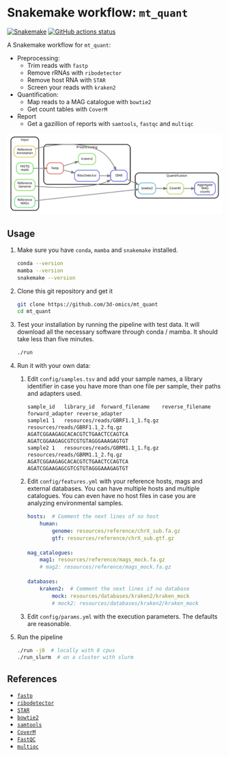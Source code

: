 # Snakemake workflow: `mt_quant`

[![Snakemake](https://img.shields.io/badge/snakemake-≥6.3.0-brightgreen.svg)](https://snakemake.github.io)
[![GitHub actions status](https://github.com/3d-omics/mt_quant/actions/workflows/main.yml/badge.svg)](https://github.com/3d-omics/mt_quant/actions/workflows/main.yml/badge.svg)


A Snakemake workflow for `mt_quant`:
- Preprocessing:
  - Trim reads with `fastp`
  - Remove rRNAs with `ribodetector`
  - Remove host RNA with `STAR`
  - Screen your reads with `kraken2`
- Quantification:
  - Map reads to a MAG catalogue with `bowtie2`
  - Get count tables with `CoverM`
- Report
  - Get a gazillion of reports with `samtools`, `fastqc` and `multiqc`

![rulegraph](rulegraph_simple.svg)


## Usage

1. Make sure you have `conda`, `mamba` and `snakemake` installed.
    ```bash
    conda --version
    mamba --version
    snakemake --version
    ```

2. Clone this git repository and get it
    ```bash
    git clone https://github.com/3d-omics/mt_quant
    cd mt_quant
    ```

3. Test your installation by running the pipeline with test data. It will download all the necessary software through conda / mamba. It should take less than five minutes.
    ```bash
    ./run
    ```

4. Run it with your own data:

     1. Edit `config/samples.tsv` and add your sample names, a library identifier in case you have more than one file per sample, their paths and adapters used.

        ```tsv
        sample_id	library_id	forward_filename	reverse_filename	forward_adapter	reverse_adapter
        sample1	1	resources/reads/GBRF1.1_1.fq.gz	resources/reads/GBRF1.1_2.fq.gz	AGATCGGAAGAGCACACGTCTGAACTCCAGTCA	AGATCGGAAGAGCGTCGTGTAGGGAAAGAGTGT
        sample2	1	resources/reads/GBRM1.1_1.fq.gz	resources/reads/GBRM1.1_2.fq.gz	AGATCGGAAGAGCACACGTCTGAACTCCAGTCA	AGATCGGAAGAGCGTCGTGTAGGGAAAGAGTGT
        ```

      2. Edit `config/features.yml` with your reference hosts, mags and external databases. You can have multiple hosts and multiple catalogues. You can even have no host files in case you are analyzing environmental samples.

          ```yaml
          hosts:  # Comment the next lines of no host
              human:
                  genome: resources/reference/chrX_sub.fa.gz
                  gtf: resources/reference/chrX_sub.gtf.gz

          mag_catalogues:
              mag1: resources/reference/mags_mock.fa.gz
              # mag2: resources/reference/mags_mock.fa.gz

          databases:
              kraken2:  # Comment the next lines if no database
                  mock: resources/databases/kraken2/kraken_mock
                  # mock2: resources/databases/kraken2/kraken_mock
          ```

      3. Edit `config/params.yml` with the execution parameters. The defaults are reasonable.

  1. Run the pipeline

      ```bash
      ./run -j8  # locally with 8 cpus
      ./run_slurm  # on a cluster with slurm
      ```


## References

- [`fastp`](https://github.com/OpenGene/fastp)
- [`ribodetector`](https://github.com/hzi-bifo/RiboDetector)
- [`STAR`](https://github.com/alexdobin/STAR)
- [`bowtie2`](https://github.com/BenLangmead/bowtie2)
- [`samtools`](https://github.com/samtools/samtools)
- [`CoverM`](https://github.com/wwood/CoverM)
- [`FastQC`](https://github.com/s-andrews/FastQC)
- [`multiqc`](https://github.com/ewels/MultiQC)
